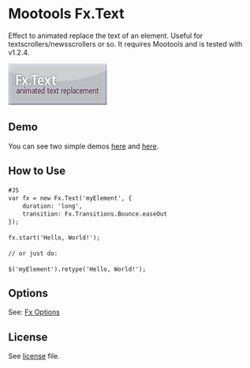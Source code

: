 Mootools Fx.Text
===

Effect to animated replace the text of an element. Useful for textscrollers/newsscrollers or so.
It requires Mootools and is tested with v1.2.4.

![Screenshot](http://github.com/SunboX/mootools-fx-text/raw/master/mootools-fx-text.png)


Demo
---

You can see two simple demos [here](http://jsfiddle.net/yVMCW/) and [here](http://jsfiddle.net/VEXAg/).


How to Use
---

	#JS
	var fx = new Fx.Text('myElement', {
        duration: 'long',
        transition: Fx.Transitions.Bounce.easeOut
    });
    
    fx.start('Hello, World!');
    
    // or just do:
    
    $('myElement').retype('Hello, World!');


Options
---

See: [Fx Options](http://mootools.net/docs/core/Fx/Fx)



License
---

See [license](http://github.com/SunboX/mootools-fx-text/blob/master/license) file.